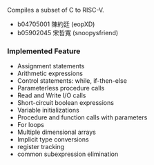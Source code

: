 Compiles a subset of C to RISC-V.

- b04705001 陳約廷 (eopXD)
- b05902045 宋哲寬 (snoopysfriend)

### Implemented Feature

- Assignment statements 
- Arithmetic expressions
- Control statements: while, if-then-else
- Parameterless procedure calls
- Read and Write I/O calls
- Short-circuit boolean expressions
- Variable initializations
- Procedure and function calls with parameters
- For loops
- Multiple dimensional arrays
- Implicit type conversions
- register tracking
- common subexpression elimination
